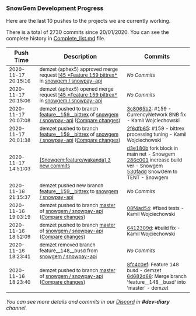 
### SnowGem Development Progress

Here are the last 10 pushes to the projects we are currently working.

There is a total of 2730 commits since 20/01/2020. You can see the complete history in
 [Complete_list.md](Complete_list.md) file.

| Push Time | Description | Commits |
| --- | --- | --- |
| <sub>2020-11-17 20:15:16</sub> | <sub>demzet (aphex5) approved merge request [\!45 \*Feature  159  bittrex\*](https://gitlab.com/snowgem/snowpay-api/-/merge_requests/45) in [snowgem / snowpay\-api](https://gitlab.com/snowgem/snowpay-api)</sub> | <sub>_No Commits_</sub> |
| <sub>2020-11-17 20:15:06</sub> | <sub>demzet (aphex5) opened merge request [\!45 \*Feature  159  bittrex\*](https://gitlab.com/snowgem/snowpay-api/-/merge_requests/45) in [snowgem / snowpay\-api](https://gitlab.com/snowgem/snowpay-api)</sub> | <sub>_No Commits_</sub> |
| <sub>2020-11-17 20:07:08</sub> | <sub>demzet pushed to branch [feature\_\_159\_\_bittrex](https://gitlab.com/snowgem/snowpay-api/commits/feature__159__bittrex) of [snowgem / snowpay\-api](https://gitlab.com/snowgem/snowpay-api) ([Compare changes](https://gitlab.com/snowgem/snowpay-api/compare/2f6dfb65808bd3ec0f780ca1a0263a4da338b452...3c8065b2b6f5ff77779744ccf3cf6847898ae4ff))</sub> | <sub>[3c8065b2](https://gitlab.com/snowgem/snowpay-api/-/commit/3c8065b2b6f5ff77779744ccf3cf6847898ae4ff): #159 - CurrencyNetwork BNB fix - Kamil Wojciechowski</sub> |
| <sub>2020-11-17 20:01:38</sub> | <sub>demzet pushed to branch [feature\_\_159\_\_bittrex](https://gitlab.com/snowgem/snowpay-api/commits/feature__159__bittrex) of [snowgem / snowpay\-api](https://gitlab.com/snowgem/snowpay-api) ([Compare changes](https://gitlab.com/snowgem/snowpay-api/compare/468d8fbb5f5537098f9479548cd325f4b2186dab...2f6dfb65808bd3ec0f780ca1a0263a4da338b452))</sub> | <sub>[2f6dfb65](https://gitlab.com/snowgem/snowpay-api/-/commit/2f6dfb65808bd3ec0f780ca1a0263a4da338b452): #159 - bittrex processing tuning - Kamil Wojciechowski</sub> |
| <sub>2020-11-17 14:51:03</sub> | <sub>[[Snowgem:feature/wakanda] 3 new commits](https://github.com/Snowgem/Snowgem/compare/cb0284e95b46...530faddd482d)</sub> | <sub>[d3e180b](https://github.com/Snowgem/Snowgem/commit/d3e180b8e5db0c4762be07491290ccdb41585915) fork block in main net - Snowgem<br>[286c001](https://github.com/Snowgem/Snowgem/commit/286c00189e34ae5bcb89a8cff337eb21f84e7711) increase build ver - Snowgem<br>[530fadd](https://github.com/Snowgem/Snowgem/commit/530faddd482d79293d5b5c87cffd1b1eceae38ce) SnowGem to TENT - Snowgem</sub> |
| <sub>2020-11-16 21:15:37</sub> | <sub>demzet pushed new branch [feature\_\_159\_\_bittrex](https://gitlab.com/snowgem/snowpay-api/commits/feature__159__bittrex) to [snowgem / snowpay\-api](https://gitlab.com/snowgem/snowpay-api)</sub> | <sub>_No Commits_</sub> |
| <sub>2020-11-16 19:03:19</sub> | <sub>demzet pushed to branch [master](https://gitlab.com/snowgem/snowpay-api/commits/master) of [snowgem / snowpay\-api](https://gitlab.com/snowgem/snowpay-api) ([Compare changes](https://gitlab.com/snowgem/snowpay-api/compare/6412309da9a3de1c32721d6767a76d75389dff0a...08f4ad547d38f850edd948a355a6f6be085aeb8d))</sub> | <sub>[08f4ad54](https://gitlab.com/snowgem/snowpay-api/-/commit/08f4ad547d38f850edd948a355a6f6be085aeb8d): #fixed tests - Kamil Wojciechowski</sub> |
| <sub>2020-11-16 18:52:09</sub> | <sub>demzet pushed to branch [master](https://gitlab.com/snowgem/snowpay-api/commits/master) of [snowgem / snowpay\-api](https://gitlab.com/snowgem/snowpay-api) ([Compare changes](https://gitlab.com/snowgem/snowpay-api/compare/6d682d66b2d05638ed30b5c33168f9bdeaaae378...6412309da9a3de1c32721d6767a76d75389dff0a))</sub> | <sub>[6412309d](https://gitlab.com/snowgem/snowpay-api/-/commit/6412309da9a3de1c32721d6767a76d75389dff0a): #build fix - Kamil Wojciechowski</sub> |
| <sub>2020-11-16 18:23:41</sub> | <sub>demzet removed branch feature__148__busd from [snowgem / snowpay\-api](https://gitlab.com/snowgem/snowpay-api)</sub> | <sub>_No Commits_</sub> |
| <sub>2020-11-16 18:23:40</sub> | <sub>demzet pushed to branch [master](https://gitlab.com/snowgem/snowpay-api/commits/master) of [snowgem / snowpay\-api](https://gitlab.com/snowgem/snowpay-api) ([Compare changes](https://gitlab.com/snowgem/snowpay-api/compare/ac48c29333a7a9c39cdc14b76713eea1e3dd5359...6d682d66b2d05638ed30b5c33168f9bdeaaae378))</sub> | <sub>[8fc4c0ef](https://gitlab.com/snowgem/snowpay-api/-/commit/8fc4c0efccf54f857b53fabfbcee528e6957ac46): Feature  148  busd - demzet<br>[6d682d66](https://gitlab.com/snowgem/snowpay-api/-/commit/6d682d66b2d05638ed30b5c33168f9bdeaaae378): Merge branch 'feature__148__busd' into 'master' - demzet</sub> |

_You can see more details and commits in our [Discord](https://discord.gg/zumGnbg) in **#dev-diary** channel._
